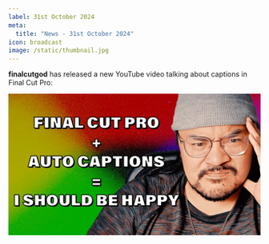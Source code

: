 ```yaml
---
label: 31st October 2024
meta:
  title: "News - 31st October 2024"
icon: broadcast
image: /static/thumbnail.jpg
---
```


**finalcutgod** has released a new YouTube video talking about captions in Final Cut Pro:

[![](/static/finalcutgod.jpg)](https://www.youtube.com/watch?v=agSSLzyqFYE)